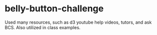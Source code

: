 # belly-button-challenge

Used many resources, such as d3 youtube help videos, tutors, and ask BCS.  Also utilized in class examples.
